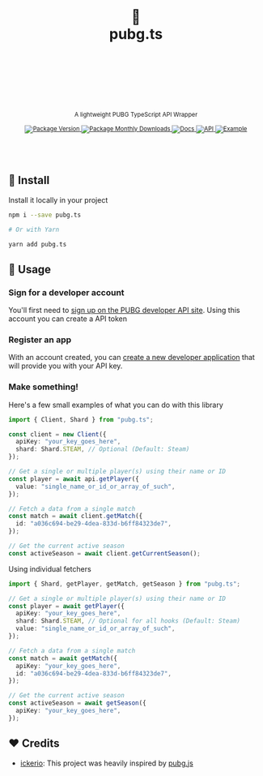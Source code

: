 <div align="center">
  <h1>
    <br/>
    <br/>
    🐔
    <br />
    pubg.ts
    <br />
    <br />
    <br />
    <br />
  </h1>
  <sup>
    <br />
    A lightweight PUBG TypeScript API Wrapper</em>
    <br />
    <br />
    <a href="https://www.npmjs.com/package/pubg.ts">
       <img src="https://img.shields.io/npm/v/pubg.ts?label=%20&style=for-the-badge" alt="Package Version" />
    </a>
    <a href="https://www.npmjs.com/package/pubg.ts">
      <img src="https://img.shields.io/npm/dm/pubg.ts?label=%20&style=for-the-badge" alt="Package Monthly Downloads" />
    </a>
    <a href="https://github.com/nurodev/pubg.ts">
      <img src="https://img.shields.io/badge/-Docs-blue.svg?style=for-the-badge" alt="Docs" />
    </a>
    <a href="https://documentation.pubg.com/">
      <img src="https://img.shields.io/badge/-API-yellow.svg?style=for-the-badge" alt="API" />
    </a>
    <a href="https://github.com/nurodev/pubg.ts">
      <img src="https://img.shields.io/badge/-Example-white.svg?style=for-the-badge" alt="Example" />
    </a>
  </sup>
  <br />
  <br />
  <br />
  <br />
</div>

## 🚀 Install

Install it locally in your project

```bash
npm i --save pubg.ts

# Or with Yarn

yarn add pubg.ts
```

## 🦄 Usage

### Sign for a developer account

You'll first need to [sign up on the PUBG developer API site](https://developer.playbattlegrounds.com/). Using this account you can create a API token

### Register an app

With an account created, you can [create a new developer application](https://developer.playbattlegrounds.com/apps/new?locale=en) that will provide you with your API key.

### Make something!

Here's a few small examples of what you can do with this library

```typescript
import { Client, Shard } from "pubg.ts";

const client = new Client({
  apiKey: "your_key_goes_here",
  shard: Shard.STEAM, // Optional (Default: Steam)
});

// Get a single or multiple player(s) using their name or ID
const player = await api.getPlayer({
  value: "single_name_or_id_or_array_of_such",
});

// Fetch a data from a single match
const match = await client.getMatch({
  id: "a036c694-be29-4dea-833d-b6ff84323de7",
});

// Get the current active season
const activeSeason = await client.getCurrentSeason();
```

Using individual fetchers

```typescript
import { Shard, getPlayer, getMatch, getSeason } from "pubg.ts";

// Get a single or multiple player(s) using their name or ID
const player = await getPlayer({
  apiKey: "your_key_goes_here",
  shard: Shard.STEAM, // Optional for all hooks (Default: Steam)
  value: "single_name_or_id_or_array_of_such",
});

// Fetch a data from a single match
const match = await getMatch({
  apiKey: "your_key_goes_here",
  id: "a036c694-be29-4dea-833d-b6ff84323de7",
});

// Get the current active season
const activeSeason = await getSeason({
  apiKey: "your_key_goes_here",
});
```

## ❤️ Credits

- [ickerio](https://github.com/ickerio): This project was heavily inspired by [pubg.js](https://github.com/ickerio/pubg.js)
